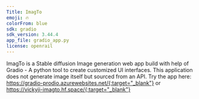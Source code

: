 ```yaml
---
Title: ImagTo
emoji: 🔥
colorFrom: blue
sdk: gradio
sdk_version: 3.44.4
app_file: gradio_app.py
license: openrail
---
```

ImagTo is a Stable diffusion Image generation web app build with help of Gradio - A python tool to create customized UI interfaces. This application does not generate image itself but sourced from an API.
Try the app here: https://gradio-prodio.azurewebsites.net/{:target="_blank"}   or   https://vickyji-imagto.hf.space/{:target="_blank"}


